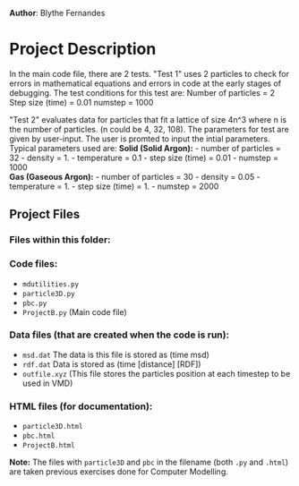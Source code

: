 **Author**: Blythe Fernandes

# Project Description

In the main code file, there are 2 tests.
"Test 1" uses 2 particles to check for errors in mathematical equations and errors in code at the early stages of debugging. The test conditions for this test are:
 	Number of particles = 2
	Step size (time) = 0.01
	numstep = 1000

"Test 2" evaluates data for particles that fit a lattice of size 4n^3 where n is the number of particles. (n could be 4, 32, 108). The parameters for test are given by user-input. The user is promted to input the intial parameters. Typical parameters used are:
	**Solid (Solid Argon):**
		- number of particles = 32
		- density = 1.
		- temperature = 0.1
		- step size (time) = 0.01
		- numstep = 1000		
	**Gas (Gaseous Argon):**
		- number of particles = 30
		- density = 0.05
		- temperature = 1.
		- step size (time) = 1.
		- numstep = 2000

## Project Files
### Files within this folder:
### Code files:
 - `mdutilities.py`
 - `particle3D.py`
 - `pbc.py`
 - `ProjectB.py` (Main code file)

### Data files (that are created when the code is run):
 - `msd.dat` 
	The data is this file is stored as (time msd)
 - `rdf.dat`
	Data is stored as (time \[distance\] \[RDF\])
 - `outfile.xyz` (This file stores the particles position at each timestep to be used in VMD)

### HTML files (for documentation):
 - `particle3D.html`
 - `pbc.html`
 - `ProjectB.html`

**Note:** The files with `particle3D` and `pbc` in the filename (both `.py` and `.html`) are taken previous exercises done for Computer Modelling.


